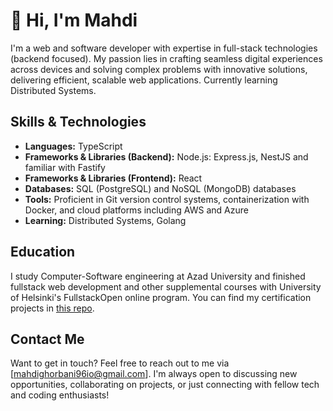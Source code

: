 # 💫 Hi, I'm Mahdi

I'm a web and software developer with expertise in full-stack technologies (backend focused). My passion lies in crafting seamless digital experiences across devices and solving complex problems with innovative solutions, delivering efficient, scalable web applications. Currently learning Distributed Systems.

## Skills & Technologies

- **Languages:** TypeScript
- **Frameworks & Libraries (Backend):** Node.js: Express.js, NestJS and familiar with Fastify
- **Frameworks & Libraries (Frontend):** React
- **Databases:** SQL (PostgreSQL) and NoSQL (MongoDB) databases
- **Tools:** Proficient in Git version control systems, containerization with Docker, and cloud platforms including AWS and Azure
- **Learning:** Distributed Systems, Golang
## Education

I study Computer-Software engineering at Azad University and finished fullstack web development and other supplemental courses with University of Helsinki's FullstackOpen online program. You can find my certification projects in [this repo](https://github.com/adrian-qorbani/fullstackopen).


## Contact Me

Want to get in touch? Feel free to reach out to me via [mahdighorbani96io@gmail.com]. I'm always open to discussing new opportunities, collaborating on projects, or just connecting with fellow tech and coding enthusiasts!

